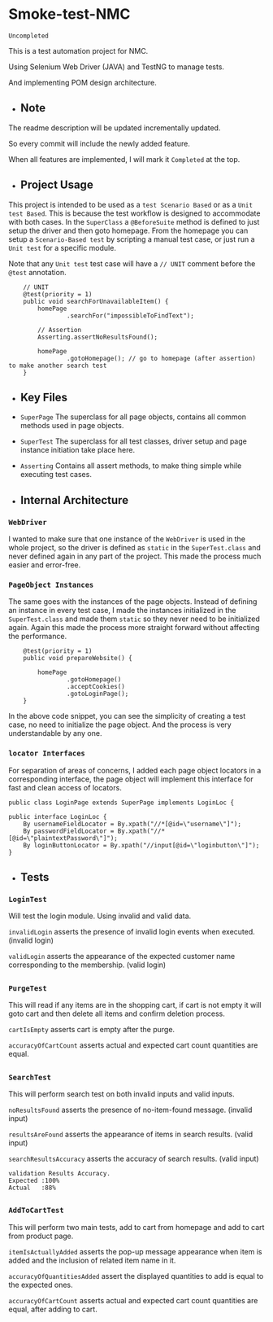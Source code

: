 # Smoke-test-NMC
`Uncompleted`

This is a test automation project for NMC.

Using Selenium Web Driver (JAVA) and TestNG to manage tests.

And implementing POM design architecture.

- ## Note
The readme description will be updated incrementally updated.

So every commit will include the newly added feature.

When all features are implemented, I will mark it `Completed` at the top.

- ## Project Usage
This project is intended to be used as a `test Scenario Based` or as a `Unit test Based`. 
This is because the test workflow is designed to accommodate with both cases. 
In the `SuperClass` a `@BeforeSuite` method is defined to just setup the driver and then goto homepage. 
From the homepage you can setup a `Scenario-Based test` by scripting a manual test case, 
or just run a `Unit test` for a specific module.

Note that any `Unit test` test case will have a `// UNIT` comment before the `@test` annotation.

```
    // UNIT
    @test(priority = 1)
    public void searchForUnavailableItem() {
        homePage
                .searchFor("impossibleToFindText");

        // Assertion
        Asserting.assertNoResultsFound();

        homePage
                .gotoHomepage(); // go to homepage (after assertion) to make another search test
    }
```

- ## Key Files
- `SuperPage` The superclass for all page objects, contains all common methods used in page objects.
- `SuperTest` The superclass for all test classes, driver setup and page instance initiation take place here.
- `Asserting` Contains all assert methods, to make thing simple while executing test cases.

- ## Internal Architecture
### `WebDriver`
I wanted to make sure that one instance of the `WebDriver` is used in the whole project,
so the driver is defined as `static` in the `SuperTest.class` and never defined again in any part of the project.
This made the process much easier and error-free.

### `PageObject Instances`
The same goes with the instances of the page objects. Instead of defining an instance in every test case, 
I made the instances initialized in the `SuperTest.class` and made them `static` so they never need to be initialized again. 
Again this made the process more straight forward without affecting the performance.

```
    @test(priority = 1)
    public void prepareWebsite() {

        homePage
                .gotoHomepage()
                .acceptCookies()
                .gotoLoginPage();
    }
```
In the above code snippet, you can see the simplicity of creating a test case, no need to initialize the page object. 
And the process is very understandable by any one.

### `locator Interfaces`
For separation of areas of concerns, I added each page object locators in a corresponding interface, 
the page object will implement this interface for fast and clean access of locators.

```
public class LoginPage extends SuperPage implements LoginLoc {
```

```
public interface LoginLoc {
    By usernameFieldLocator = By.xpath("//*[@id=\"username\"]");
    By passwordFieldLocator = By.xpath("//*[@id=\"plaintextPassword\"]");
    By loginButtonLocator = By.xpath("//input[@id=\"loginbutton\"]");
}
```

- ## Tests
### `LoginTest`
Will test the login module. Using invalid and valid data.

`invalidLogin` asserts the presence of invalid login events when executed. (invalid login)

`validLogin` asserts the appearance of the expected customer name corresponding to the membership. (valid login)

##
### `PurgeTest`
This will read if any items are in the shopping cart, 
if cart is not empty it will goto cart and then delete all items and confirm deletion process.

`cartIsEmpty` asserts cart is empty after the purge.

`accuracyOfCartCount` asserts actual and expected cart count quantities are equal.

##
### `SearchTest`
This will perform search test on both invalid inputs and valid inputs.

`noResultsFound` asserts the presence of no-item-found message. (invalid input)

`resultsAreFound` asserts the appearance of items in search results. (valid input)

`searchResultsAccuracy` asserts the accuracy of search results. (valid input)

```
validation Results Accuracy.
Expected :100%
Actual   :88%
```

##
### `AddToCartTest`
This will perform two main tests, add to cart from homepage and add to cart from product page.

`itemIsActuallyAdded` asserts the pop-up message appearance when item is added and the inclusion of related item name in it.

`accuracyOfQuantitiesAdded` assert the displayed quantities to add is equal to the expected ones.

`accuracyOfCartCount` asserts actual and expected cart count quantities are equal, after adding to cart.

